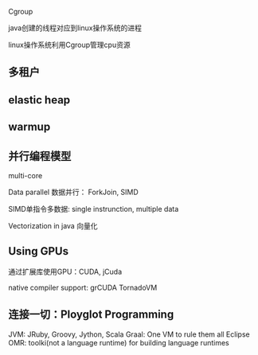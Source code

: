 Cgroup

java创建的线程对应到linux操作系统的进程

linux操作系统利用Cgroup管理cpu资源

## 多租户

## elastic heap

## warmup

## 并行编程模型
multi-core

Data parallel 数据并行： ForkJoin, SIMD

SIMD单指令多数据: single instrunction, multiple data

Vectorization in java  向量化

## Using GPUs
通过扩展库使用GPU：CUDA, jCuda

native compiler support: grCUDA
TornadoVM

## 连接一切：Ployglot Programming 
JVM: JRuby, Groovy, Jython, Scala
Graal: One VM to rule them all
Eclipse OMR: toolki(not a language runtime) for building language runtimes




